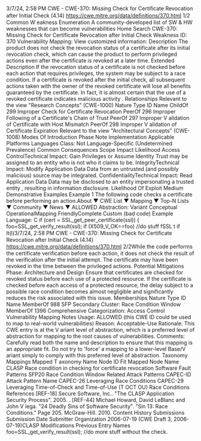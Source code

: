 3/7/24, 2:58 PM CWE - CWE-370: Missing Check for Certiﬁcate Revocation after Initial Check (4.14)
https://cwe.mitre.org/data/deﬁnitions/370.html 1/2
Common W eakness Enumeration
A community-developed list of SW & HW weaknesses that can become
vulnerabilities
Home Search
CWE-370: Missing Check for Certificate Revocation after Initial Check
Weakness ID: 370
Vulnerability Mapping: 
View customized information:
 Description
The product does not check the revocation status of a certificate after its initial revocation check, which can cause the product to
perform privileged actions even after the certificate is revoked at a later time.
 Extended Description
If the revocation status of a certificate is not checked before each action that requires privileges, the system may be subject to a race
condition. If a certificate is revoked after the initial check, all subsequent actions taken with the owner of the revoked certificate will
lose all benefits guaranteed by the certificate. In fact, it is almost certain that the use of a revoked certificate indicates malicious
activity .
 Relationships
 Relevant to the view "Research Concepts" (CWE-1000)
Nature Type ID Name
ChildOf 299 Improper Check for Certificate Revocation
PeerOf 296 Improper Following of a Certificate's Chain of Trust
PeerOf 297 Improper V alidation of Certificate with Host Mismatch
PeerOf 298 Improper V alidation of Certificate Expiration
 Relevant to the view "Architectural Concepts" (CWE-1008)
 Modes Of Introduction
Phase Note
Implementation
 Applicable Platforms
Languages
Class: Not Language-Specific (Undetermined Prevalence)
 Common Consequences
Scope Impact Likelihood
Access ControlTechnical Impact: Gain Privileges or Assume Identity
Trust may be assigned to an entity who is not who it claims to be.
IntegrityTechnical Impact: Modify Application Data
Data from an untrusted (and possibly malicious) source may be integrated.
ConfidentialityTechnical Impact: Read Application Data
Data may be disclosed to an entity impersonating a trusted entity , resulting in information
disclosure.
 Likelihood Of Exploit
Medium
 Demonstrative Examples
Example 1
The following code checks a certificate before performing an action.About ▼ CWE List ▼ Mapping ▼ Top-N Lists ▼ Community ▼ News ▼
ALLOWED
Abstraction: Variant
Conceptual OperationalMapping
FriendlyComplete Custom
(bad code) Example Language: C 
if (cert = SSL\_get\_peer\_certificate(ssl)) {
foo=SSL\_get\_verify\_result(ssl);
if (X509\_V\_OK==foo)
//do stuff
fSSL t if lt(l)3/7/24, 2:58 PM CWE - CWE-370: Missing Check for Certiﬁcate Revocation after Initial Check (4.14)
https://cwe.mitre.org/data/deﬁnitions/370.html 2/2While the code performs the certificate verification before each action, it does not check the result of the verification after the initial
attempt. The certificate may have been revoked in the time between the privileged actions.
 Potential Mitigations
Phase: Architecture and Design
Ensure that certificates are checked for revoked status before each use of a protected resource. If the certificate is checked
before each access of a protected resource, the delay subject to a possible race condition becomes almost negligible and
significantly reduces the risk associated with this issue.
 Memberships
Nature Type ID Name
MemberOf 988 SFP Secondary Cluster: Race Condition Window
MemberOf 1396 Comprehensive Categorization: Access Control
 Vulnerability Mapping Notes
Usage: ALLOWED (this CWE ID could be used to map to real-world vulnerabilities)
Reason: Acceptable-Use
Rationale:
This CWE entry is at the V ariant level of abstraction, which is a preferred level of abstraction for mapping to the root causes of
vulnerabilities.
Comments:
Carefully read both the name and description to ensure that this mapping is an appropriate fit. Do not try to 'force' a mapping to a
lower-level Base/V ariant simply to comply with this preferred level of abstraction.
 Taxonomy Mappings
Mapped T axonomy Name Node ID Fit Mapped Node Name
CLASP Race condition in checking for certificate revocation
Software Fault Patterns SFP20 Race Condition Window
 Related Attack Patterns
CAPEC-ID Attack Pattern Name
CAPEC-26 Leveraging Race Conditions
CAPEC-29 Leveraging Time-of-Check and Time-of-Use (T OCT OU) Race Conditions
 References
[REF-18] Secure Software, Inc.. "The CLASP Application Security Process". 2005.
.
[REF-44] Michael Howard, David LeBlanc and John V iega. "24 Deadly Sins of Software Security". "Sin 13: Race Conditions."
Page 205. McGraw-Hill. 2010.
 Content History
 Submissions
Submission Date Submitter Organization
2006-07-19
(CWE Draft 3, 2006-07-19)CLASP
 Modifications
 Previous Entry Names
foo=SSL\_get\_verify\_result(ssl);
//do more stuff without the check.